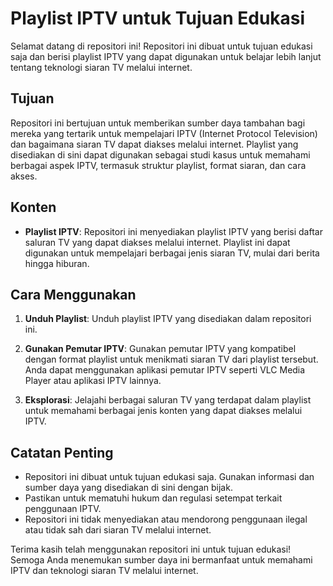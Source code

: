# Playlist IPTV untuk Tujuan Edukasi

Selamat datang di repositori ini! Repositori ini dibuat untuk tujuan edukasi saja dan berisi playlist IPTV yang dapat digunakan untuk belajar lebih lanjut tentang teknologi siaran TV melalui internet.

## Tujuan

Repositori ini bertujuan untuk memberikan sumber daya tambahan bagi mereka yang tertarik untuk mempelajari IPTV (Internet Protocol Television) dan bagaimana siaran TV dapat diakses melalui internet. Playlist yang disediakan di sini dapat digunakan sebagai studi kasus untuk memahami berbagai aspek IPTV, termasuk struktur playlist, format siaran, dan cara akses.

## Konten

- **Playlist IPTV**: Repositori ini menyediakan playlist IPTV yang berisi daftar saluran TV yang dapat diakses melalui internet. Playlist ini dapat digunakan untuk mempelajari berbagai jenis siaran TV, mulai dari berita hingga hiburan.

## Cara Menggunakan

1. **Unduh Playlist**: Unduh playlist IPTV yang disediakan dalam repositori ini.

2. **Gunakan Pemutar IPTV**: Gunakan pemutar IPTV yang kompatibel dengan format playlist untuk menikmati siaran TV dari playlist tersebut. Anda dapat menggunakan aplikasi pemutar IPTV seperti VLC Media Player atau aplikasi IPTV lainnya.

3. **Eksplorasi**: Jelajahi berbagai saluran TV yang terdapat dalam playlist untuk memahami berbagai jenis konten yang dapat diakses melalui IPTV.

## Catatan Penting

- Repositori ini dibuat untuk tujuan edukasi saja. Gunakan informasi dan sumber daya yang disediakan di sini dengan bijak.
- Pastikan untuk mematuhi hukum dan regulasi setempat terkait penggunaan IPTV.
- Repositori ini tidak menyediakan atau mendorong penggunaan ilegal atau tidak sah dari siaran TV melalui internet.

Terima kasih telah menggunakan repositori ini untuk tujuan edukasi! Semoga Anda menemukan sumber daya ini bermanfaat untuk memahami IPTV dan teknologi siaran TV melalui internet.

